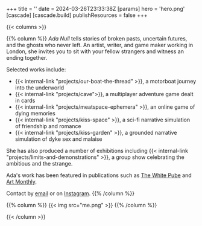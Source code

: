 +++
title = ''
date = 2024-03-26T23:33:38Z
[params]
    hero = 'hero.png'
[cascade]
    [cascade.build]
        publishResources = false
+++

{{< columns >}}

{{% column %}}
_Ada Null_ tells stories of broken pasts, uncertain futures, and the ghosts who never left. An artist, writer, and game maker working in London, she invites you to sit with your fellow strangers and witness an ending together.

Selected works include:

- {{< internal-link "projects/our-boat-the-thread" >}}, a motorboat journey into the underworld
- {{< internal-link "projects/cave">}}, a multiplayer adventure game dealt in cards
- {{< internal-link "projects/meatspace-ephemera" >}}, an online game of dying memories
- {{< internal-link "projects/kiss-space" >}}, a sci-fi narrative simulation of friendship and romance
- {{< internal-link "projects/kiss-garden" >}}, a grounded narrative simulation of dyke sex and malaise

She has also produced a number of exhibitions including {{< internal-link "projects/limits-and-demonstrations" >}}, a group show celebrating the ambitious and the strange.

Ada's work has been featured in publications such as [The White Pube](https://thewhitepube.co.uk/texts/2024/ljmu-degree-show/) and [Art Monthly](https://www.proquest.com/openview/e786f177b5a329651129e7b927254968).

Contact by [email](mailto:ada@worldenddisk.com) or on [Instagram](https://instagram.com/worldenddisk).
{{% /column %}}

{{% column %}}
{{< img src="me.png" >}}
{{% /column %}}

{{< /column >}}

